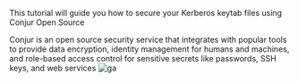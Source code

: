 This tutorial will guide you how to secure your Kerberos keytab files using Conjur Open Source

Conjur is an open source security service that integrates with popular tools to provide data encryption, identity management for humans and machines, and role-based access control for sensitive secrets like passwords, SSH keys, and web services
![ga](https://ga-beacon-226104.appspot.com/UA-131132287-1/krb5-conjur-summon?pixel&useReferer)
